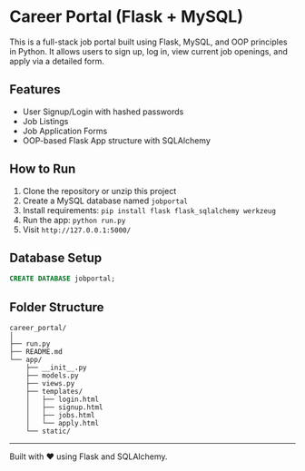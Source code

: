# Career Portal (Flask + MySQL)

This is a full-stack job portal built using Flask, MySQL, and OOP principles in Python. It allows users to sign up, log in, view current job openings, and apply via a detailed form.

## Features

- User Signup/Login with hashed passwords
- Job Listings
- Job Application Forms
- OOP-based Flask App structure with SQLAlchemy

## How to Run

1. Clone the repository or unzip this project
2. Create a MySQL database named `jobportal`
3. Install requirements: `pip install flask flask_sqlalchemy werkzeug`
4. Run the app: `python run.py`
5. Visit `http://127.0.0.1:5000/`

## Database Setup

```sql
CREATE DATABASE jobportal;


```

## Folder Structure

```
career_portal/
│
├── run.py
├── README.md
└── app/
    ├── __init__.py
    ├── models.py
    ├── views.py
    ├── templates/
    │   ├── login.html
    │   ├── signup.html
    │   ├── jobs.html
    │   └── apply.html
    └── static/
```

---
Built with ❤️ using Flask and SQLAlchemy.

